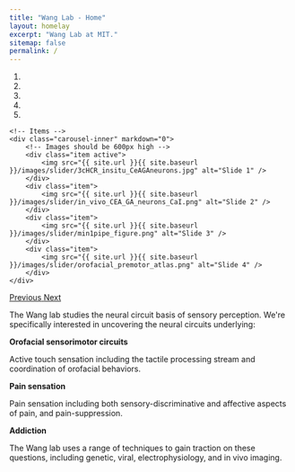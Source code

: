 ```yaml
---
title: "Wang Lab - Home"
layout: homelay
excerpt: "Wang Lab at MIT."
sitemap: false
permalink: /
---
```



<div markdown="0" id="carousel" class="carousel slide" data-ride="carousel" data-interval="5000" data-pause="hover" >
    <!-- Menu -->
    <ol class="carousel-indicators">
        <li data-target="#carousel" data-slide-to="0" class="active"></li>
        <li data-target="#carousel" data-slide-to="1"></li>
        <li data-target="#carousel" data-slide-to="2"></li>
        <li data-target="#carousel" data-slide-to="3"></li>
        <li data-target="#carousel" data-slide-to="4"></li>
    </ol>

    <!-- Items -->
    <div class="carousel-inner" markdown="0">
        <!-- Images should be 600px high --> 
        <div class="item active">
            <img src="{{ site.url }}{{ site.baseurl }}/images/slider/3cHCR_insitu_CeAGAneurons.jpg" alt="Slide 1" />
        </div>
        <div class="item">
            <img src="{{ site.url }}{{ site.baseurl }}/images/slider/in_vivo_CEA_GA_neurons_CaI.png" alt="Slide 2" />
        </div>
        <div class="item">
            <img src="{{ site.url }}{{ site.baseurl }}/images/slider/min1pipe_figure.png" alt="Slide 3" />
        </div>
        <div class="item">
            <img src="{{ site.url }}{{ site.baseurl }}/images/slider/orofacial_premotor_atlas.png" alt="Slide 4" />
        </div>
    </div>
  <a class="left carousel-control" href="#carousel" role="button" data-slide="prev">
    <span class="glyphicon glyphicon-chevron-left" aria-hidden="true"></span>
    <span class="sr-only">Previous</span>
  </a>
  <a class="right carousel-control" href="#carousel" role="button" data-slide="next">
    <span class="glyphicon glyphicon-chevron-right" aria-hidden="true"></span>
    <span class="sr-only">Next</span>
  </a>
</div>

<p>
The Wang lab studies the neural circuit basis of sensory perception. We're specifically interested in uncovering the neural circuits underlying: 
</p>

<div class="row">

<div class="col-sm-6 clearfix">
 <div class="well">
  <strong>Orofacial sensorimotor circuits</strong>
  <p>Active touch sensation including the tactile processing stream and coordination of orofacial behaviors.</p>

 </div>
</div>

<div class="col-sm-6 clearfix">
 <div class="well">
  <strong>Pain sensation</strong>
  <p>Pain sensation including both sensory-discriminative and affective aspects of pain, and pain-suppression.</p>
 </div>
</div>

<div class="col-sm-6 clearfix">
 <div class="well">
  <strong>Addiction</strong>
  <p></p>

 </div>
</div>

<p>
The Wang lab uses a range of techniques to gain traction on these questions, including genetic, viral, electrophysiology, and in vivo imaging.
</p>
